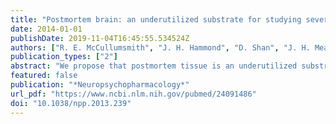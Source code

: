 ```yaml
---
title: "Postmortem brain: an underutilized substrate for studying severe mental illness"
date: 2014-01-01
publishDate: 2019-11-04T16:45:55.534524Z
authors: ["R. E. McCullumsmith", "J. H. Hammond", "D. Shan", "J. H. Meador-Woodruff"]
publication_types: ["2"]
abstract: "We propose that postmortem tissue is an underutilized substrate that may be used to translate genetic and/or preclinical studies, particularly for neuropsychiatric illnesses with complex etiologies. Postmortem brain tissues from subjects with schizophrenia have been extensively studied, and thus serve as a useful vehicle for illustrating the challenges associated with this biological substrate. Schizophrenia is likely caused by a combination of genetic risk and environmental factors that combine to create a disease phenotype that is typically not apparent until late adolescence. The complexity of this illness creates challenges for hypothesis testing aimed at understanding the pathophysiology of the illness, as postmortem brain tissues collected from individuals with schizophrenia reflect neuroplastic changes from a lifetime of severe mental illness, as well as treatment with antipsychotic medications. While there are significant challenges with studying postmortem brain, such as the postmortem interval, it confers a translational element that is difficult to recapitulate in animal models. On the other hand, data derived from animal models typically provide specific mechanistic and behavioral measures that cannot be generated using human subjects. Convergence of these two approaches has led to important insights for understanding molecular deficits and their causes in this illness. In this review, we discuss the problem of schizophrenia, review the common challenges related to postmortem studies, discuss the application of biochemical approaches to this substrate, and present examples of postmortem schizophrenia studies that illustrate the role of the postmortem approach for generating important new leads for understanding the pathophysiology of severe mental illness."
featured: false
publication: "*Neuropsychopharmacology*"
url_pdf: "https://www.ncbi.nlm.nih.gov/pubmed/24091486"
doi: "10.1038/npp.2013.239"
---
```


